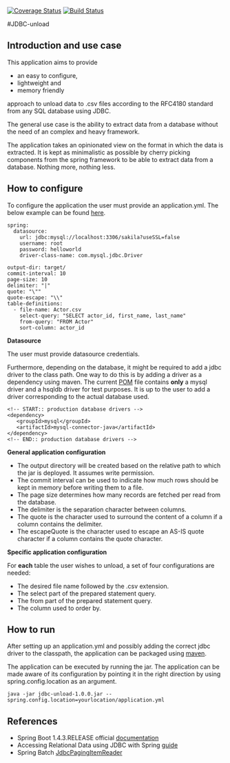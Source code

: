 [![Coverage Status](https://coveralls.io/repos/github/mierasmade/jdbc-unload/badge.svg?branch=master)](https://coveralls.io/github/mierasmade/jdbc-unload?branch=master)
[![Build Status](https://travis-ci.org/mierasmade/jdbc-unload.svg?branch=master)](https://travis-ci.org/mierasmade/jdbc-unload)

#JDBC-unload

## Introduction and use case

This application aims to provide
 - an easy to configure, 
 - lightweight and
 - memory friendly 
 
approach to unload data to .csv files according to the RFC4180 standard from any SQL database using JDBC.

The general use case is the ability to extract data from a database without the need of an complex and heavy framework. 

The application takes an opinionated view on the format in which the data is extracted. It is kept as minimalistic as possible by cherry picking components from the spring framework to be able to extract data from a database. Nothing more, nothing less.

## How to configure

To configure the application the user must provide an application.yml. The below example can be found [here](https://github.com/mierasmade/jdbc-unload/blob/master/src/main/resources/application.yml).

	spring:
	  datasource:
	    url: jdbc:mysql://localhost:3306/sakila?useSSL=false
	    username: root
	    password: helloworld
	    driver-class-name: com.mysql.jdbc.Driver
	
	output-dir: target/
	commit-interval: 10
	page-size: 10
	delimiter: "|"
	quote: "\""
	quote-escape: "\\"
	table-definitions:
	  - file-name: Actor.csv    
	    select-query: "SELECT actor_id, first_name, last_name"
	    from-query: "FROM Actor"
	    sort-column: actor_id
	    
**Datasource**  
  
The user must provide datasource credentials. 

Furthermore, depending on the database, it might be required to add a jdbc driver to the class path. One way to do this is by adding a driver as a dependency using maven. The current [POM](https://github.com/mierasmade/jdbc-unload/blob/master/pom.xml) file contains **only** a mysql driver and a hsqldb driver for test purposes. It is up to the user to add a driver corresponding to the actual database used.

	<!-- START:: production database drivers -->
	<dependency>
	   <groupId>mysql</groupId>
	   <artifactId>mysql-connector-java</artifactId>
	</dependency>      
	<!-- END:: production database drivers -->

**General application configuration**   
- The output directory will be created based on the relative path to which the jar is deployed. It assumes write permission.   
- The commit interval can be used to indicate how much rows should be kept in memory before writing them to a file.   
- The page size determines how many records are fetched per read from the database.   
- The delimiter is the separation character between columns.   
- The quote is the character used to surround the content of a column if a column contains the delimiter.   
- The escapeQuote is the character used to escape an AS-IS quote character if a column contains the quote character.

**Specific application configuration**   

For **each** table the user wishes to unload, a set of four configurations are needed:
- The desired file name followed by the .csv extension.
- The select part of the prepared statement query.
- The from part of the prepared statement query.
- The column used to order by. 

## How to run

After setting up an application.yml and possibly adding the correct jdbc driver to the classpath, the application can be packaged using [maven](https://maven.apache.org/guides/introduction/introduction-to-the-lifecycle.html).

The application can be executed by running the jar. The application can be made aware of its configuration by pointing it in the right direction by using spring.config.location as an argument.

	java -jar jdbc-unload-1.0.0.jar --spring.config.location=yourlocation/application.yml

## References

- Spring Boot 1.4.3.RELEASE official [documentation](http://docs.spring.io/spring-boot/docs/1.4.3.RELEASE/reference/htmlsingle/)
- Accessing Relational Data using JDBC with Spring [guide](https://spring.io/guides/gs/relational-data-access/)
- Spring Batch [JdbcPagingItemReader](http://docs.spring.io/spring-batch/apidocs/org/springframework/batch/item/database/JdbcPagingItemReader.html)

	


